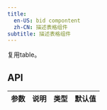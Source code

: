 ```yaml
---
title:
  en-US: bid compontent
  zh-CN: 描述表格组件
subtitle: 描述表格组件
---
```


复用table。

## API

| 参数      | 说明                                      | 类型         | 默认值 |
|----------|------------------------------------------|-------------|-------|

